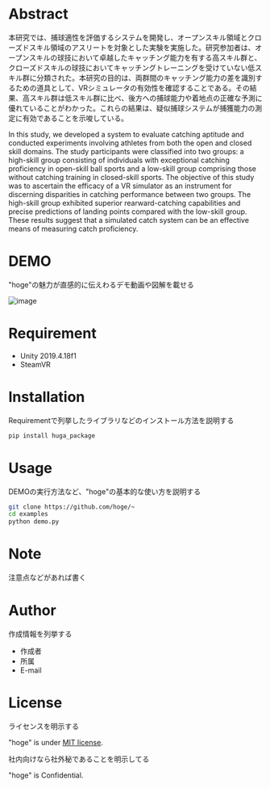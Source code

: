 # Abstract

本研究では、捕球適性を評価するシステムを開発し、オープンスキル領域とクローズドスキル領域のアスリートを対象とした実験を実施した。研究参加者は、オープンスキルの球技において卓越したキャッチング能力を有する高スキル群と、クローズドスキルの球技においてキャッチングトレーニングを受けていない低スキル群に分類された。本研究の目的は、両群間のキャッチング能力の差を識別するための道具として、VRシミュレータの有効性を確認することである。その結果、高スキル群は低スキル群に比べ、後方への捕球能力や着地点の正確な予測に優れていることがわかった。これらの結果は、疑似捕球システムが捕獲能力の測定に有効であることを示唆している。

In this study, we developed a system to evaluate catching aptitude and conducted experiments involving athletes from both the open and closed skill domains. The study participants were classified into two groups: a high-skill group consisting of individuals with exceptional catching proficiency in open-skill ball sports and a low-skill group comprising those without catching training in closed-skill sports. The objective of this study was to ascertain the efficacy of a VR simulator as an instrument for discerning disparities in catching performance between two groups. The high-skill group exhibited superior rearward-catching capabilities and precise predictions of landing points compared with the low-skill group. These results suggest that a simulated catch system can be an effective means of measuring catch proficiency.

# DEMO

"hoge"の魅力が直感的に伝えわるデモ動画や図解を載せる

![image](https://user-images.githubusercontent.com/64608456/234149578-04642ed2-eea3-4fc7-8ef7-d76e26ec2973.png)

# Requirement

* Unity 2019.4.18f1
* SteamVR 

# Installation

Requirementで列挙したライブラリなどのインストール方法を説明する

```bash
pip install huga_package
```

# Usage

DEMOの実行方法など、"hoge"の基本的な使い方を説明する

```bash
git clone https://github.com/hoge/~
cd examples
python demo.py
```

# Note

注意点などがあれば書く

# Author

作成情報を列挙する

* 作成者
* 所属
* E-mail

# License
ライセンスを明示する

"hoge" is under [MIT license](https://en.wikipedia.org/wiki/MIT_License).

社内向けなら社外秘であることを明示してる

"hoge" is Confidential.
